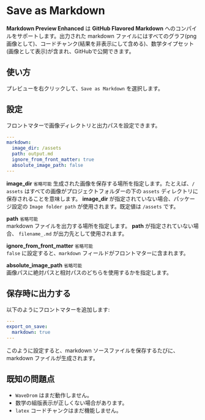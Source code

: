 # Save as Markdown

**Markdown Preview Enhanced** は **GitHub Flavored Markdown** へのコンパイルをサポートします。出力された markdown ファイルにはすべてのグラフ(png画像として)、コードチャンク(結果を非表示にして含める)、数学タイプセット(画像として表示)が含まれ、GitHubで公開できます。

## 使い方

プレビューを右クリックして、`Save as Markdown` を選択します。

## 設定

フロントマターで画像ディレクトリと出力パスを設定できます。

```yaml
---
markdown:
  image_dir: /assets
  path: output.md
  ignore_from_front_matter: true
  absolute_image_path: false
---

```

**image_dir** `省略可能`
生成された画像を保存する場所を指定します。たとえば、`/ assets` はすべての画像がプロジェクトフォルダーの下の `assets` ディレクトリに保存されることを意味します。 **image_dir** が指定されていない場合、パッケージ設定の `Image folder path` が使用されます。既定値は `/assets` です。

**path** `省略可能`  
markdown ファイルを出力する場所を指定します。 **path** が指定されていない場合、 `filename_.md` が出力先として使用されます。

**ignore_from_front_matter** `省略可能`  
`false` に設定すると、`markdown` フィールドがフロントマターに含まれます。

**absolute_image_path** `省略可能`  
画像パスに絶対パスと相対パスのどちらを使用するかを指定します。

## 保存時に出力する

以下のようにフロントマターを追加します:

```yaml
---
export_on_save:
  markdown: true
---

```

このように設定すると、markdown ソースファイルを保存するたびに、markdown ファイルが生成されます。

## 既知の問題点

- `WaveDrom` はまだ動作しません。
- 数学の組版表示が正しくない場合があります。
- `latex` コードチャンクはまだ機能しません。
